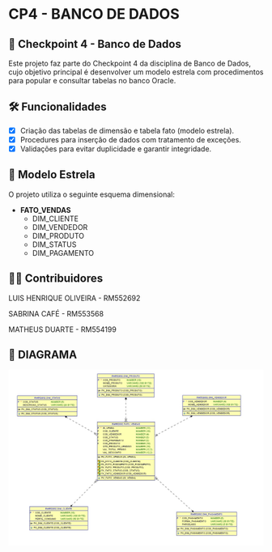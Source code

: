 # CP4 - BANCO DE DADOS

## 📌 Checkpoint 4 - Banco de Dados

Este projeto faz parte do Checkpoint 4 da disciplina de Banco de Dados, cujo objetivo principal é desenvolver um modelo estrela com procedimentos para popular e consultar tabelas no banco Oracle.

## 🛠️ Funcionalidades

- [x] Criação das tabelas de dimensão e tabela fato (modelo estrela).
- [x] Procedures para inserção de dados com tratamento de exceções.
- [x] Validações para evitar duplicidade e garantir integridade.

## 📌 Modelo Estrela

O projeto utiliza o seguinte esquema dimensional:

- **FATO_VENDAS**
  - DIM_CLIENTE
  - DIM_VENDEDOR
  - DIM_PRODUTO
  - DIM_STATUS
  - DIM_PAGAMENTO
 
## 🧑‍💻 Contribuidores
LUIS HENRIQUE OLIVEIRA - RM552692

SABRINA CAFÉ - RM553568

MATHEUS DUARTE - RM554199

## 📌 DIAGRAMA
![DIAGRAMA ESTRELA](DIAGRAMA_ESTRELA.jpeg)

